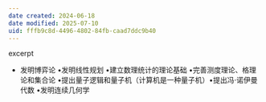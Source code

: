 ```yaml
---
date created: 2024-06-18
date modified: 2025-07-10
uid: fffb9c8d-4496-4802-84fb-caad7ddc9b40
---
```


excerpt

<!-- more -->

- 发明博弈论 •发明线性规划 •建立数理统计的理论基础 •完善测度理论、格理论和集合论 •提出量子逻辑和量子机（计算机是一种量子机）•提出冯⋅诺伊曼代数 •发明连续几何学
